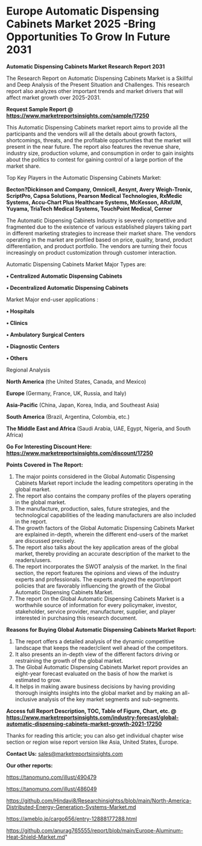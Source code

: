 # Europe Automatic Dispensing Cabinets Market 2025 -Bring Opportunities To Grow In Future 2031

<strong>Automatic Dispensing Cabinets Market Research Report 2031</strong>

The Research Report on Automatic Dispensing Cabinets Market is a Skillful and Deep Analysis of the Present Situation and Challenges. This research report also analyzes other important trends and market drivers that will affect market growth over 2025-2031.

<strong>Request Sample Report @ <a href=https://www.marketreportsinsights.com/sample/17250>https://www.marketreportsinsights.com/sample/17250</a></strong>

This Automatic Dispensing Cabinets market report aims to provide all the participants and the vendors will all the details about growth factors, shortcomings, threats, and the profitable opportunities that the market will present in the near future. The report also features the revenue share, industry size, production volume, and consumption in order to gain insights about the politics to contest for gaining control of a large portion of the market share.

Top Key Players in the Automatic Dispensing Cabinets Market:

<strong>Becton?Dickinson and Company, Omnicell, Aesynt, Avery Weigh-Tronix, ScriptPro, Capsa Solutions, Pearson Medical Technologies, RxMedic Systems, Accu-Chart Plus Healthcare Systems, McKesson, ARxIUM, Yuyama, TriaTech Medical Systems, TouchPoint Medical, Cerner</strong>

The Automatic Dispensing Cabinets Industry is severely competitive and fragmented due to the existence of various established players taking part in different marketing strategies to increase their market share. The vendors operating in the market are profiled based on price, quality, brand, product differentiation, and product portfolio. The vendors are turning their focus increasingly on product customization through customer interaction.

Automatic Dispensing Cabinets Market Major Types are:

<strong>• Centralized Automatic Dispensing Cabinets

• Decentralized Automatic Dispensing Cabinets</strong>

Market Major end-user applications :

<strong>• Hospitals

• Clinics

• Ambulatory Surgical Centers

• Diagnostic Centers

• Others</strong>

Regional Analysis

</u><strong><b>North America</b></strong> (the United States, Canada, and Mexico)

<strong><b>Europe </b></strong>(Germany, France, UK, Russia, and Italy)

<strong><b>Asia-Pacific</b></strong> (China, Japan, Korea, India, and Southeast Asia)

<strong><b>South America</b></strong> (Brazil, Argentina, Colombia, etc.)

<strong><b>The Middle East and Africa</b></strong> (Saudi Arabia, UAE, Egypt, Nigeria, and South Africa)

<strong>Go For Interesting Discount Here: <a href=https://www.marketreportsinsights.com/discount/17250>https://www.marketreportsinsights.com/discount/17250</a></strong>

<strong>Points Covered in The Report:</strong>
<ol>
  <li>The major points considered in the Global Automatic Dispensing Cabinets Market report include the leading competitors operating in the global market.</li>
  <li>The report also contains the company profiles of the players operating in the global market.</li>
  <li>The manufacture, production, sales, future strategies, and the technological capabilities of the leading manufacturers are also included in the report.</li>
  <li>The growth factors of the Global Automatic Dispensing Cabinets Market are explained in-depth, wherein the different end-users of the market are discussed precisely.</li>
  <li>The report also talks about the key application areas of the global market, thereby providing an accurate description of the market to the readers/users.</li>
  <li>The report incorporates the SWOT analysis of the market. In the final section, the report features the opinions and views of the industry experts and professionals. The experts analyzed the export/import policies that are favorably influencing the growth of the Global Automatic Dispensing Cabinets Market.</li>
  <li>The report on the Global Automatic Dispensing Cabinets Market is a worthwhile source of information for every policymaker, investor, stakeholder, service provider, manufacturer, supplier, and player interested in purchasing this research document.</li>
</ol>
<strong>Reasons for Buying Global Automatic Dispensing Cabinets Market Report:</strong>

<ol>
  <li>The report offers a detailed analysis of the dynamic competitive landscape that keeps the reader/client well ahead of the competitors.</li>
  <li>It also presents an in-depth view of the different factors driving or restraining the growth of the global market.</li>
  <li>The Global Automatic Dispensing Cabinets Market report provides an eight-year forecast evaluated on the basis of how the market is estimated to grow.</li>
  <li>It helps in making aware business decisions by having providing thorough insights insights into the global market and by making an all-inclusive analysis of the key market segments and sub-segments.</li>
</ol>
<strong>Access full Report Description, TOC, Table of Figure, Chart, etc. @ <a href=https://www.marketreportsinsights.com/industry-forecast/global-automatic-dispensing-cabinets-market-growth-2021-17250>https://www.marketreportsinsights.com/industry-forecast/global-automatic-dispensing-cabinets-market-growth-2021-17250</a></strong>


Thanks for reading this article; you can also get individual chapter wise section or region wise report version like Asia, United States, Europe.

<strong>Contact Us:</strong>
sales@marketreportsinsights.com

<strong>Our other reports:</strong>

<a href=https://tanomuno.com/illust/490479>https://tanomuno.com/illust/490479</a>

<a href=https://tanomuno.com/illust/486049>https://tanomuno.com/illust/486049</a>

<a href=https://github.com/Hindavi8/Researchinsightss/blob/main/North-America-Distributed-Energy-Generation-Systems-Market.md>https://github.com/Hindavi8/Researchinsightss/blob/main/North-America-Distributed-Energy-Generation-Systems-Market.md</a>

<a href=https://ameblo.jp/cargo656/entry-12888177288.html>https://ameblo.jp/cargo656/entry-12888177288.html</a>

<a href=https://github.com/anurag765555/report/blob/main/Europe-Aluminum-Heat-Shield-Market.md>https://github.com/anurag765555/report/blob/main/Europe-Aluminum-Heat-Shield-Market.md</a>"
